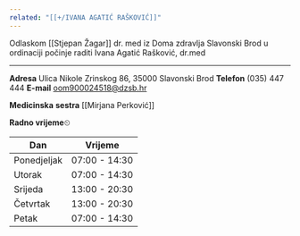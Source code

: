 ```yaml
---
related: "[[+/IVANA AGATIĆ RAŠKOVIĆ]]"
---
```

Odlaskom [[Stjepan Žagar]] dr. med iz Doma zdravlja Slavonski Brod u ordinaciji počinje raditi Ivana Agatić Rašković, dr.med

---

**Adresa**
Ulica Nikole Zrinskog 86, 35000 Slavonski Brod
**Telefon**
(035) 447 444
**E-mail**
oom900024518@dzsb.hr

**Medicinska** **sestra**
[[Mirjana Perković]]

**Radno vrijeme**⏲

| Dan         | Vrijeme       |
| ----------- | ------------- |
| Ponedjeljak | 07:00 - 14:30 |
| Utorak      | 07:00 - 14:30 |
| Srijeda     | 13:00 - 20:30 |
| Četvrtak    | 13:00 - 20:30 |
| Petak       | 07:00 - 14:30 |
